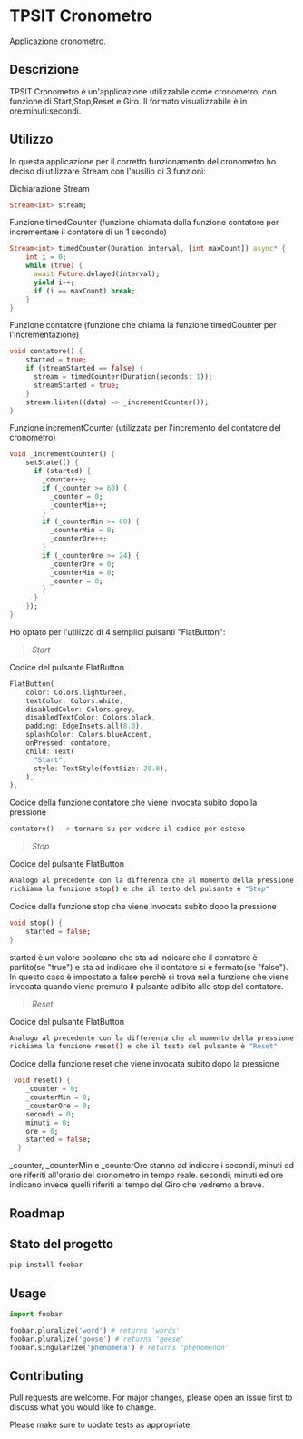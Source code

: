 # TPSIT Cronometro

Applicazione cronometro.

## Descrizione

TPSIT Cronometro è un'applicazione utilizzabile come cronometro, con funzione di Start,Stop,Reset e Giro.
Il formato visualizzabile è in ore:minuti:secondi.

## Utilizzo

In questa applicazione per il corretto funzionamento del cronometro ho deciso di utilizzare Stream con l'ausilio di 3 funzioni:

Dichiarazione Stream
```dart
Stream<int> stream;
```

Funzione timedCounter (funzione chiamata dalla funzione contatore per incrementare il contatore di un 1 secondo)
```dart
Stream<int> timedCounter(Duration interval, [int maxCount]) async* {
    int i = 0;
    while (true) {
      await Future.delayed(interval);
      yield i++;
      if (i == maxCount) break;
    }
}
```

Funzione contatore (funzione che chiama la funzione timedCounter per l'incrementazione)
```dart
void contatore() {
    started = true;
    if (streamStarted == false) {
      stream = timedCounter(Duration(seconds: 1));
      streamStarted = true;
    }
    stream.listen((data) => _incrementCounter());
}
```

Funzione incrementCounter (utilizzata per l'incremento del contatore del cronometro)
```dart
void _incrementCounter() {
    setState(() {
      if (started) {
        _counter++;
        if (_counter >= 60) {
          _counter = 0;
          _counterMin++;
        }
        if (_counterMin >= 60) {
          _counterMin = 0;
          _counterOre++;
        }
        if (_counterOre >= 24) {
          _counterOre = 0;
          _counterMin = 0;
          _counter = 0;
        }
      }
    });
}
```


Ho optato per l'utilizzo di 4 semplici pulsanti "FlatButton":
>*Start*

Codice del pulsante FlatButton
```dart
FlatButton(
    color: Colors.lightGreen,
    textColor: Colors.white,
    disabledColor: Colors.grey,
    disabledTextColor: Colors.black,
    padding: EdgeInsets.all(8.0),
    splashColor: Colors.blueAccent,
    onPressed: contatore,
    child: Text(
      "Start",
      style: TextStyle(fontSize: 20.0),
    ),
),
```

Codice della funzione contatore che viene invocata subito dopo la pressione
```dart
contatore() --> tornare su per vedere il codice per esteso
```

>*Stop*

Codice del pulsante FlatButton
```bash
Analogo al precedente con la differenza che al momento della pressione questo pulsante
richiama la funzione stop() e che il testo del pulsante è "Stop"
```

Codice della funzione stop che viene invocata subito dopo la pressione
```dart
void stop() {
    started = false;
}
```
started è un valore booleano che sta ad indicare che il contatore è partito(se "true")
e sta ad indicare che il contatore si è fermato(se "false"). 
In questo caso è impostato a false perchè si trova nella funzione che viene invocata quando viene premuto il
pulsante adibito allo stop del contatore.

>*Reset*

Codice del pulsante FlatButton
```bash
Analogo al precedente con la differenza che al momento della pressione questo pulsante
richiama la funzione reset() e che il testo del pulsante è "Reset"
```

Codice della funzione reset che viene invocata subito dopo la pressione
```dart
 void reset() {
    _counter = 0;
    _counterMin = 0;
    _counterOre = 0;
    secondi = 0;
    minuti = 0;
    ore = 0;
    started = false;
  }
```
_counter, _counterMin e _counterOre stanno ad indicare i secondi, minuti ed ore riferiti all'orario del cronometro in tempo
reale.
secondi, minuti ed ore indicano invece quelli riferiti al tempo del Giro che vedremo a breve.



## Roadmap

## Stato del progetto


```bash
pip install foobar
```

## Usage

```python
import foobar

foobar.pluralize('word') # returns 'words'
foobar.pluralize('goose') # returns 'geese'
foobar.singularize('phenomena') # returns 'phenomenon'
```

## Contributing
Pull requests are welcome. For major changes, please open an issue first to discuss what you would like to change.

Please make sure to update tests as appropriate.
